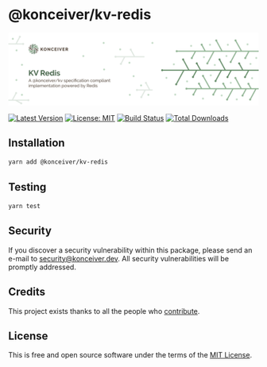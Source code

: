 # @konceiver/kv-redis

<p align="center"><img src="./banner.png" /></p>

[![Latest Version](https://badgen.now.sh/npm/v/@konceiver/kv-redis)](https://www.npmjs.com/package/@konceiver/kv-redis)
[![License: MIT](https://badgen.now.sh/badge/license/MIT/green)](./LICENSE)
[![Build Status](https://img.shields.io/github/workflow/status/konceiver/kv-redis/run-tests?label=tests)](https://img.shields.io/github/workflow/status/konceiver/kv-redis/CI?label=CI)
[![Total Downloads](https://badgen.net/npm/dt/konceiver/kv-redis)](https://npmjs.org/package/@konceiver/kv-redis)

## Installation

```bash
yarn add @konceiver/kv-redis
```

## Testing

```bash
yarn test
```

## Security

If you discover a security vulnerability within this package, please send an e-mail to security@konceiver.dev. All security vulnerabilities will be promptly addressed.

## Credits

This project exists thanks to all the people who [contribute](../../contributors).

## License

This is free and open source software under the terms of the [MIT License](./LICENSE).

